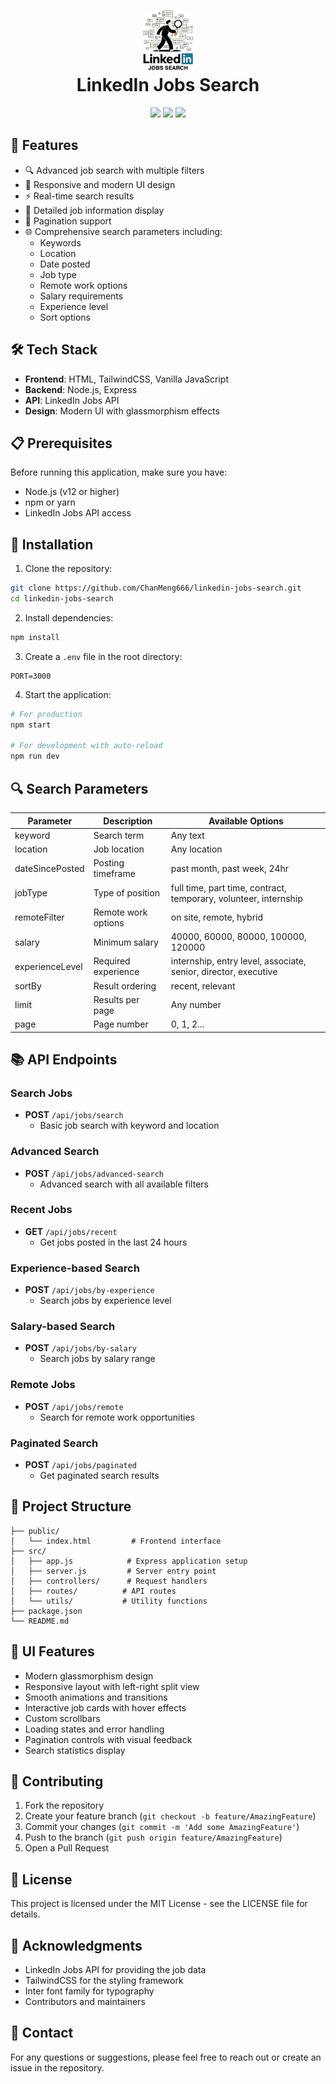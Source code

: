 <div align="center">
 <h1> <img src="/public/linkedin-jobs-search.svg" width="80px"><br/>LinkedIn Jobs Search</h1>
 <img src="https://img.shields.io/badge/Node.js-43853D?style=for-the-badge&logo=node.js&logoColor=white"/>
 <img src="https://img.shields.io/badge/Express.js-404D59?style=for-the-badge"/>
 <img src="https://img.shields.io/badge/Tailwind_CSS-38B2AC?style=for-the-badge&logo=tailwind-css&logoColor=white"/>
</div>

## 🌟 Features

- 🔍 Advanced job search with multiple filters
- 📱 Responsive and modern UI design
- ⚡ Real-time search results
- 🎯 Detailed job information display
- 📄 Pagination support
- 🌐 Comprehensive search parameters including:
  - Keywords
  - Location
  - Date posted
  - Job type
  - Remote work options
  - Salary requirements
  - Experience level
  - Sort options

## 🛠️ Tech Stack

- **Frontend**: HTML, TailwindCSS, Vanilla JavaScript
- **Backend**: Node.js, Express
- **API**: LinkedIn Jobs API
- **Design**: Modern UI with glassmorphism effects

## 📋 Prerequisites

Before running this application, make sure you have:

- Node.js (v12 or higher)
- npm or yarn
- LinkedIn Jobs API access

## 🚀 Installation

1. Clone the repository:
```bash
git clone https://github.com/ChanMeng666/linkedin-jobs-search.git
cd linkedin-jobs-search
```

2. Install dependencies:
```bash
npm install
```

3. Create a `.env` file in the root directory:
```env
PORT=3000
```

4. Start the application:
```bash
# For production
npm start

# For development with auto-reload
npm run dev
```

## 🔍 Search Parameters

| Parameter | Description | Available Options |
|-----------|-------------|-------------------|
| keyword | Search term | Any text |
| location | Job location | Any location |
| dateSincePosted | Posting timeframe | past month, past week, 24hr |
| jobType | Type of position | full time, part time, contract, temporary, volunteer, internship |
| remoteFilter | Remote work options | on site, remote, hybrid |
| salary | Minimum salary | 40000, 60000, 80000, 100000, 120000 |
| experienceLevel | Required experience | internship, entry level, associate, senior, director, executive |
| sortBy | Result ordering | recent, relevant |
| limit | Results per page | Any number |
| page | Page number | 0, 1, 2... |

## 📚 API Endpoints

### Search Jobs
- **POST** `/api/jobs/search`
  - Basic job search with keyword and location

### Advanced Search
- **POST** `/api/jobs/advanced-search`
  - Advanced search with all available filters

### Recent Jobs
- **GET** `/api/jobs/recent`
  - Get jobs posted in the last 24 hours

### Experience-based Search
- **POST** `/api/jobs/by-experience`
  - Search jobs by experience level

### Salary-based Search
- **POST** `/api/jobs/by-salary`
  - Search jobs by salary range

### Remote Jobs
- **POST** `/api/jobs/remote`
  - Search for remote work opportunities

### Paginated Search
- **POST** `/api/jobs/paginated`
  - Get paginated search results

## 📁 Project Structure

```
├── public/
│   └── index.html         # Frontend interface
├── src/
│   ├── app.js            # Express application setup
│   ├── server.js         # Server entry point
│   ├── controllers/      # Request handlers
│   ├── routes/          # API routes
│   └── utils/           # Utility functions
├── package.json
└── README.md
```

## 🎨 UI Features

- Modern glassmorphism design
- Responsive layout with left-right split view
- Smooth animations and transitions
- Interactive job cards with hover effects
- Custom scrollbars
- Loading states and error handling
- Pagination controls with visual feedback
- Search statistics display

## 🤝 Contributing

1. Fork the repository
2. Create your feature branch (`git checkout -b feature/AmazingFeature`)
3. Commit your changes (`git commit -m 'Add some AmazingFeature'`)
4. Push to the branch (`git push origin feature/AmazingFeature`)
5. Open a Pull Request

## 📄 License

This project is licensed under the MIT License - see the LICENSE file for details.

## 🙏 Acknowledgments

- LinkedIn Jobs API for providing the job data
- TailwindCSS for the styling framework
- Inter font family for typography
- Contributors and maintainers

## 📧 Contact

For any questions or suggestions, please feel free to reach out or create an issue in the repository.
